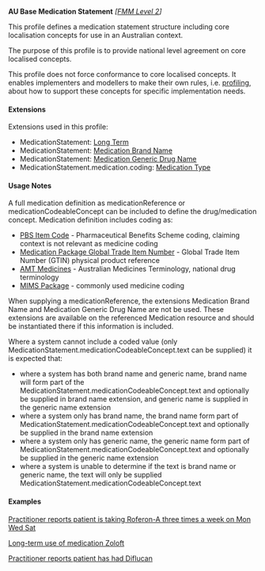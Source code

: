 **AU Base Medication Statement**  *[[FMM Level 2](guidance.html)]*

This profile defines a medication statement structure including core localisation concepts for use in an Australian context. 

The purpose of this profile is to provide national level agreement on core localised concepts. 

This profile does not force conformance to core localised concepts. It enables implementers and modellers to make their own rules, i.e. [profiling](http://hl7.org/fhir/profiling.html), about how to support these concepts for specific implementation needs.


#### Extensions
Extensions used in this profile:
* MedicationStatement: [Long Term](StructureDefinition-medication-long-term.html)
* MedicationStatement: [Medication Brand Name](StructureDefinition-medication-brand-name.html)
* MedicationStatement: [Medication Generic Drug Name](StructureDefinition-medication-generic-name.html)
* MedicationStatement.medication.coding: [Medication Type](StructureDefinition-medication-type.html)


#### Usage Notes
A full medication definition as medicationReference or medicationCodeableConcept can be included to define the drug/medication concept. Medication definition includes coding as:
* [PBS Item Code](https://www.pbs.gov.au/pbs/home) - Pharmaceutical Benefits Scheme coding, claiming context is not relevant as medicine coding
* [Medication Package Global Trade Item Number](http://terminology.hl7.org/ValueSet/v3-GTIN) - Global Trade Item Number (GTIN) physical product reference
* [AMT Medicines](https://healthterminologies.gov.au/fhir/ValueSet/australian-medication-1) - Australian Medicines Terminology, national drug terminology
* [MIMS Package](https://www.mims.com.au/index.php) - commonly used medicine coding

When supplying a medicationReference, the extensions Medication Brand Name and Medication Generic Drug Name are not be used. These extensions are available on the referenced Medication resource and should be instantiated there if this information is included.

Where a system cannot include a coded value (only MedicationStatement.medicationCodeableConcept.text can be supplied) it is expected that:
* where a system has both brand name and generic name, brand name will form part of the MedicationStatement.medicationCodeableConcept.text and optionally be supplied in brand name extension, and generic name is supplied in the generic name extension
* where a system only has brand name, the brand name form part of MedicationStatement.medicationCodeableConcept.text and optionally be supplied in the brand name extension
* where a system only has generic name, the generic name form part of MedicationStatement.medicationCodeableConcept.text and optionally be supplied in the generic name extension
* where a system is unable to determine if the text is brand name or generic name, the text will only be supplied MedicationStatement.medicationCodeableConcept.text


#### Examples
[Practitioner reports patient is taking Roferon-A three times a week on Mon Wed Sat](MedicationStatement-MedicationStatementexample0.html)

[Long-term use of medication Zoloft](MedicationStatement-MedicationStatementexample1.html)

[Practitioner reports patient has had Diflucan](MedicationStatement-MedicationStatementexample2.html)


